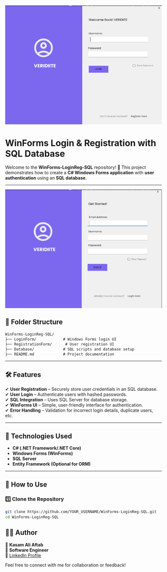 ![Alt text](1.png)

# **WinForms Login & Registration with SQL Database**

Welcome to the **WinForms-LoginReg-SQL** repository! 🚀 This project demonstrates how to create a **C# Windows Forms application** with **user authentication** using an **SQL database**.

---

![Alt text](2.png)

## **📂 Folder Structure**  

```
WinForms-LoginReg-SQL/
├── LoginForm/            # Windows Forms login UI
├── RegistrationForm/      # User registration UI
├── Database/             # SQL scripts and database setup
├── README.md             # Project documentation
```

---

## **🛠 Features**  

✔ **User Registration** – Securely store user credentials in an SQL database.  
✔ **User Login** – Authenticate users with hashed passwords.  
✔ **SQL Integration** – Uses SQL Server for database storage.  
✔ **WinForms UI** – Simple, user-friendly interface for authentication.  
✔ **Error Handling** – Validation for incorrect login details, duplicate users, etc.  

---

## **📌 Technologies Used**  

- **C# (.NET Framework/.NET Core)**  
- **Windows Forms (WinForms)**  
- **SQL Server**  
- **Entity Framework (Optional for ORM)**  

---

## **📖 How to Use**  

### **1️⃣ Clone the Repository**  

```bash
git clone https://github.com/YOUR_USERNAME/WinForms-LoginReg-SQL.git
cd WinForms-LoginReg-SQL
```

## **👨‍💻 Author**  

👤 **Kasam Ali Aftab**  
💼 **Software Engineer**  
📎 [LinkedIn Profile](#)  

Feel free to connect with me for collaboration or feedback! 
